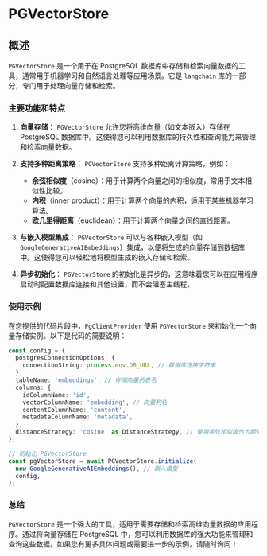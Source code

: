 # PGVectorStore

## 概述

`PGVectorStore` 是一个用于在 PostgreSQL 数据库中存储和检索向量数据的工具，通常用于机器学习和自然语言处理等应用场景。它是 `langchain` 库的一部分，专门用于处理向量存储和检索。

### 主要功能和特点

1. **向量存储**：
   `PGVectorStore` 允许您将高维向量（如文本嵌入）存储在 PostgreSQL 数据库中。这使得您可以利用数据库的持久性和查询能力来管理和检索向量数据。

2. **支持多种距离策略**：
   `PGVectorStore` 支持多种距离计算策略，例如：
   * **余弦相似度**（cosine）：用于计算两个向量之间的相似度，常用于文本相似性比较。
   * **内积**（inner product）：用于计算两个向量的内积，适用于某些机器学习算法。
   * **欧几里得距离**（euclidean）：用于计算两个向量之间的直线距离。

3. **与嵌入模型集成**：
   `PGVectorStore` 可以与各种嵌入模型（如 `GoogleGenerativeAIEmbeddings`）集成，以便将生成的向量存储到数据库中。这使得您可以轻松地将模型生成的嵌入存储和检索。

4. **异步初始化**：
   `PGVectorStore` 的初始化是异步的，这意味着您可以在应用程序启动时配置数据库连接和其他设置，而不会阻塞主线程。

### 使用示例

在您提供的代码片段中，`PgClientProvider` 使用 `PGVectorStore` 来初始化一个向量存储实例。以下是代码的简要说明：

```typescript
const config = {
  postgresConnectionOptions: {
    connectionString: process.env.DB_URL, // 数据库连接字符串
  },
  tableName: 'embeddings', // 存储向量的表名
  columns: {
    idColumnName: 'id',
    vectorColumnName: 'embedding', // 向量列名
    contentColumnName: 'content',
    metadataColumnName: 'metadata',
  },
  distanceStrategy: 'cosine' as DistanceStrategy, // 使用余弦相似度作为距离策略
};

// 初始化 PGVectorStore
const pgVectorStore = await PGVectorStore.initialize(
  new GoogleGenerativeAIEmbeddings(), // 嵌入模型
  config,
);
```

### 总结

`PGVectorStore` 是一个强大的工具，适用于需要存储和检索高维向量数据的应用程序。通过将向量存储在 PostgreSQL 中，您可以利用数据库的强大功能来管理和查询这些数据。如果您有更多具体问题或需要进一步的示例，请随时询问！

